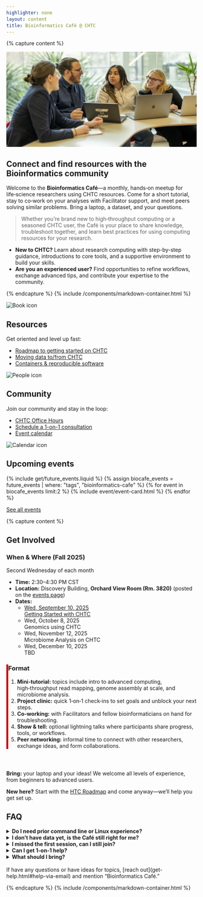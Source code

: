 ```yaml
---
highlighter: none
layout: content
title: Bioinformatics Café @ CHTC
---
```


{% capture content %}

<img src="/images/20240308_Morgridge_3767_2x1.jpg" alt="Researchers gathered with laptops, collaborating in a casual setting" loading="eager">

## Connect and find resources with the Bioinformatics community

Welcome to the **Bioinformatics Café**—a monthly, hands‑on meetup for life‑science researchers using CHTC resources. Come for a short tutorial, stay to co‑work on your analyses with Facilitator support, and meet peers solving similar problems. Bring a laptop, a dataset, and your questions.

> Whether you’re brand new to high‑throughput computing or a seasoned CHTC user, the Café is your place to share knowledge, troubleshoot together, and learn best practices for using computing resources for your research.

- **New to CHTC?** Learn about research computing with step-by-step guidance, introductions to core tools, and a supportive environment to build your skills.
- **Are you an experienced user?** Find opportunities to refine workflows, exchange advanced tips, and contribute your expertise to the community.

{% endcapture %}
{% include /components/markdown-container.html %}


<div class="container-xxl">
    <div class="row justify-content-center ">
        <div class="col-sm-3 mw-1000">
            <div class="h-100 uw-card d-flex flex-direction-column mb-auto">
                <div class="uw-card-content">
                    <img src="{{ '/uw-research-computing/guide-icons/noun_open book_1179297.png' | relative_url }}" alt="Book icon" style="max-height: 200px; width: auto;">
                    <div class="uw-card-copy">
                        <h2 class="uw-mini-bar">Resources</h2>
                        <p>Get oriented and level up fast:</p>
                        <ul>
                          <li><a href="/uw-research-computing/htc-roadmap">Roadmap to getting started on CHTC</a></li>
                          <li><a href="/uw-research-computing/transfer-files-computer">Moving data to/from CHTC</a></li>
                          <li><a href="/uw-research-computing/software-overview-htc#quickstart">Containers & reproducible software</a></li>
                          <!--<li><a href="/uw-research-computing/tutorials#Bioinformatics">CHTC Bioinformatics Tutorials</a></li>-->
                          <!--<li><a href="https://github.com/CHTC/recipes/tree/main/software">Café GitHub Repository</a></li>-->
                        </ul>
                    </div>
                </div>
            </div>
        </div>
        <div class="col-sm-3 mw-1000">
            <div class="h-100 uw-card d-flex flex-direction-column mb-auto">
                <div class="uw-card-content">
                    <img src="{{ '/uw-research-computing/guide-icons/noun_people_1188645.png' | relative_url }}" alt="People icon" style="max-height: 200px; width: auto;">
                    <div class="uw-card-copy">
                        <h2 class="uw-mini-bar">Community</h2>
                        <p>Join our community and stay in the loop:</p>
                        <ul>
                          <!--<li><a href="https://community.chtc.wisc.edu">Join the Community Discourse</a></li>-->
                          <li><a href="/uw-research-computing/get-help.html#office-hours">CHTC Office Hours</a></li>
                          <li><a href="https://go.wisc.edu/schedule-chtc">Schedule a 1-on-1 consultation</a></li>
                          <li><a href="/events">Event calendar</a></li>
                          <!-- Optional: add Slack/Teams or mailing list when ready -->
                        </ul>
                    </div>
                </div>
            </div>
        </div>
        <div class="col-sm-3 mw-1000">
            <div class="h-100 uw-card d-flex flex-direction-column mb-auto">
                <div class="uw-card-content">
                    <img src="{{ '/uw-research-computing/guide-icons/calendar-text.svg' | relative_url }}" alt="Calendar icon" style="max-height: 200px; width: auto;">
                    <div class="uw-card-copy">
                        <h2 class="uw-mini-bar">Upcoming events</h2>
                        {% include get/future_events.liquid %}
                        {% assign biocafe_events = future_events | where: "tags", "bioinformatics-cafe" %}
                        {% for event in biocafe_events limit:2 %}
                          {% include event/event-card.html %}
                        {% endfor %}
                        <p><a href="/events">See all events</a></p>
                    </div>
                </div>
            </div>
        </div>
    </div>
</div>

{% capture content %}

<h2 class="uw-mini-bar">Get Involved</h2>

<div class="row" style="padding: 0 0 2em;">
  <div class="col-md-6">
    <h3>When & Where (Fall 2025)</h3>
    <p>Second Wednesday of each month</p>
    <ul>
      <li><strong>Time:</strong> 2:30–4:30 PM CST</li>
      <li><strong>Location:</strong> Discovery Building, <strong>Orchard View Room (Rm. 3820)</strong> (posted on the <a href="/events">events page</a>)</li>
      <li><strong>Dates:</strong>
        <ul>
          <li><a href="/events/2025/09/10/Bioinformatics-Cafe">Wed, September 10, 2025<br>Getting Started with CHTC</a></li>
          <li>Wed, October 8, 2025<br>Genomics using CHTC</li>
          <li>Wed, November 12, 2025<br>Microbiome Analysis on CHTC</li>
          <li>Wed, December 10, 2025<br>TBD</li>
        </ul>
      </li>
    </ul>
  </div>
  <div class="col-md-6" style="border-left: 5px solid #c5050c;">
    <h3>Format</h3>
    <ol>
      <li><strong>Mini‑tutorial:</strong> topics include intro to advanced computing, high‑throughput read mapping, genome assembly at scale, and microbiome analysis.</li>
      <li><strong>Project clinic:</strong> quick 1‑on‑1 check‑ins to set goals and unblock your next steps.</li>
      <li><strong>Co‑working:</strong> with Facilitators and fellow bioinformaticians on hand for troubleshooting.</li>
      <li><strong>Show & tell:</strong> optional lightning talks where participants share progress, tools, or workflows.</li>
      <li><strong>Peer networking:</strong> informal time to connect with other researchers, exchange ideas, and form collaborations.</li>
    </ol>
  </div>
</div>

**Bring:** your laptop and your ideas! We welcome all levels of experience, from beginners to advanced users.

**New here?** Start with the <a href="/uw-research-computing/htc-roadmap">HTC Roadmap</a> and come anyway—we’ll help you get set up.

<!--
**Keep the conversation going online** on our Community Discourse! Share your resources or ask questions on our forum.

<div class="d-flex mb-3">
	<div class="p-3 m-auto">
		<a class="btn btn-primary" href="">Join the Community Discourse - Coming Soon</a>
	</div>
</div>
-->


<h2 class="uw-mini-bar">FAQ</h2>

<details>
<summary><strong>Do I need prior command line or Linux experience?</strong></summary>
<p>No. We’ll meet you where you are! We offer step‑by‑step guidance. Some good places to start are the <a href="/uw-research-computing/htc-roadmap">HTC Roadmap</a> and starter tutorials.</p>
</details>

<details>
<summary><strong>I don’t have data yet, is the Café still right for me?</strong></summary>
<p>Absolutely! Bring your research question. We can help you plan workflows, set up environments, and practice on example datasets.</p>
</details>

<details>
<summary><strong>I missed the first session, can I still join?</strong></summary>
<p>Yes. We'll work with you to catch up. While it is best to join the Café early in the semester, the Café is designed to be accessible throughout the semester.</p>
</details>

<details>
<summary><strong>Can I get 1‑on‑1 help?</strong></summary>
<p>Yes. Each session includes a dedicated project co-working time and check‑ins with the facilitators. For more in-depth help, we may have you <a href="https://go.wisc.edu/schedule-chtc">book a 1‑on‑1 consultation</a> or visit <a href="/uw-research-computing/get-help.html#office-hours">Office Hours</a>.</p>
</details>

<details>
<summary><strong>What should I bring?</strong></summary>
<p>Bring your laptop, project notes, and (if available) small test inputs or scripts. We can help stage larger data and set up containers.</p><p><b>Don't have a project or data yet?</b><br>You should still come and bring your computational ideas, our facilitators will be able to help you get started and familiarized with the system for when you are ready to submit your research analysis workflows.</p>
</details>

<br>
If have any questions or have ideas for topics, [reach out](get-help.html#help-via-email) and mention “Bioinformatics Café.”


{% endcapture %}
{% include /components/markdown-container.html %}
